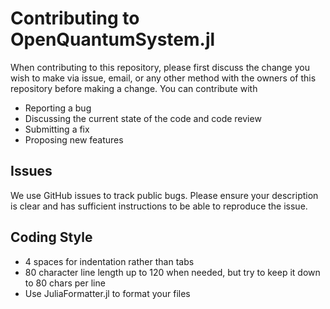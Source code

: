 # Contributing to OpenQuantumSystem.jl

When contributing to this repository, please first discuss the change you wish
to make via issue, email, or any other method with the owners of this repository
before making a change. You can contribute with

- Reporting a bug
- Discussing the current state of the code and code review
- Submitting a fix
- Proposing new features

## Issues

We use GitHub issues to track public bugs. Please ensure your description is
clear and has sufficient instructions to be able to reproduce the issue.

## Coding Style

- 4 spaces for indentation rather than tabs
- 80 character line length up to 120 when needed, but try to keep it down to 80
  chars per line
- Use JuliaFormatter.jl to format your files
